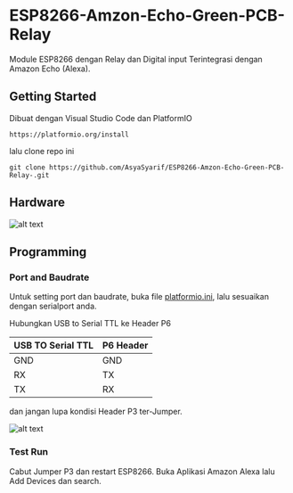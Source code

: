 # ESP8266-Amzon-Echo-Green-PCB-Relay

Module ESP8266 dengan Relay dan Digital input Terintegrasi dengan Amazon Echo (Alexa).

## Getting Started

Dibuat dengan Visual Studio Code dan PlatformIO
```
https://platformio.org/install
```
lalu clone repo ini

```
git clone https://github.com/AsyaSyarif/ESP8266-Amzon-Echo-Green-PCB-Relay-.git
```

## Hardware

![alt text](https://raw.githubusercontent.com/AsyaSyarif/ESP8266-Amzon-Echo-Green-PCB-Relay-/master/img/image_layout.jpg)

## Programming
### Port and Baudrate

Untuk setting port dan baudrate, buka file [platformio.ini](https://github.com/AsyaSyarif/ESP8266-Amzon-Echo-Green-PCB-Relay-/blob/master/platformio.ini), lalu sesuaikan dengan serialport anda.

Hubungkan USB to Serial TTL ke Header P6


| USB TO Serial TTL  | P6 Header |
| ------------- | ------------- |
| GND  | GND  |
| RX  | TX  |
| TX  | RX  |

dan jangan lupa kondisi Header P3 ter-Jumper.

![alt text](https://raw.githubusercontent.com/AsyaSyarif/ESP8266-Amzon-Echo-Green-PCB-Relay-/master/img/programmer.jpg)
### Test Run
Cabut Jumper P3 dan restart ESP8266.
Buka Aplikasi Amazon Alexa lalu Add Devices dan search. 
